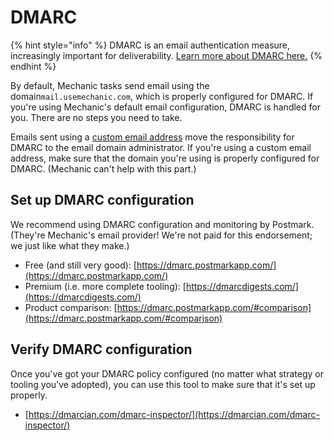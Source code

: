 # DMARC

{% hint style="info" %}
DMARC is an email authentication measure, increasingly important for deliverability. [Learn more about DMARC here.](https://postmarkapp.com/support/article/892-what-is-dmarc)
{% endhint %}

By default, Mechanic tasks send email using the domain`mail.usemechanic.com`, which is properly configured for DMARC. If you're using Mechanic's default email configuration, DMARC is handled for you. There are no steps you need to take.

Emails sent using a [custom email address](custom-email-domain.md) move the responsibility for DMARC to the email domain administrator. If you're using a custom email address, make sure that the domain you're using is properly configured for DMARC. (Mechanic can't help with this part.)

## Set up DMARC configuration

We recommend using DMARC configuration and monitoring by Postmark. (They're Mechanic's email provider! We're not paid for this endorsement; we just like what they make.)

* Free (and still very good): [https://dmarc.postmarkapp.com/](https://dmarc.postmarkapp.com/)
* Premium (i.e. more complete tooling): [https://dmarcdigests.com/](https://dmarcdigests.com/)
* Product comparison: [https://dmarc.postmarkapp.com/#comparison](https://dmarc.postmarkapp.com/#comparison)

## Verify DMARC configuration

Once you've got your DMARC policy configured (no matter what strategy or tooling you've adopted), you can use this tool to make sure that it's set up properly.

* [https://dmarcian.com/dmarc-inspector/](https://dmarcian.com/dmarc-inspector/)


